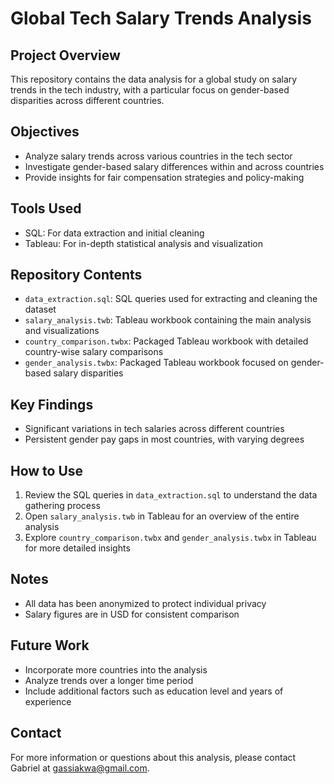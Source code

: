 # Global Tech Salary Trends Analysis

## Project Overview
This repository contains the data analysis for a global study on salary trends in the tech industry, with a particular focus on gender-based disparities across different countries.

## Objectives
- Analyze salary trends across various countries in the tech sector
- Investigate gender-based salary differences within and across countries
- Provide insights for fair compensation strategies and policy-making

## Tools Used
- SQL: For data extraction and initial cleaning
- Tableau: For in-depth statistical analysis and visualization

## Repository Contents
- `data_extraction.sql`: SQL queries used for extracting and cleaning the dataset
- `salary_analysis.twb`: Tableau workbook containing the main analysis and visualizations
- `country_comparison.twbx`: Packaged Tableau workbook with detailed country-wise salary comparisons
- `gender_analysis.twbx`: Packaged Tableau workbook focused on gender-based salary disparities

## Key Findings
- Significant variations in tech salaries across different countries
- Persistent gender pay gaps in most countries, with varying degrees

## How to Use
1. Review the SQL queries in `data_extraction.sql` to understand the data gathering process
2. Open `salary_analysis.twb` in Tableau for an overview of the entire analysis
3. Explore `country_comparison.twbx` and `gender_analysis.twbx` in Tableau for more detailed insights

## Notes
- All data has been anonymized to protect individual privacy
- Salary figures are in USD for consistent comparison

## Future Work
- Incorporate more countries into the analysis
- Analyze trends over a longer time period
- Include additional factors such as education level and years of experience

## Contact
For more information or questions about this analysis, please contact Gabriel at gassiakwa@gmail.com.
